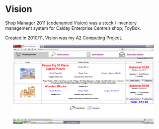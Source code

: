 # Vision
Shop Manager 2011 (codenamed Vision) was a stock / inventory management system for Calday Enterprise Centre’s shop; ToyBox.

Created in 2010/11, Vision was my A2 Computing Project.

<p align="center">
  <img src="https://raw.githubusercontent.com/Alex-Stevens/Vision/master/docs/16.png" width="90%"/>
</p>
